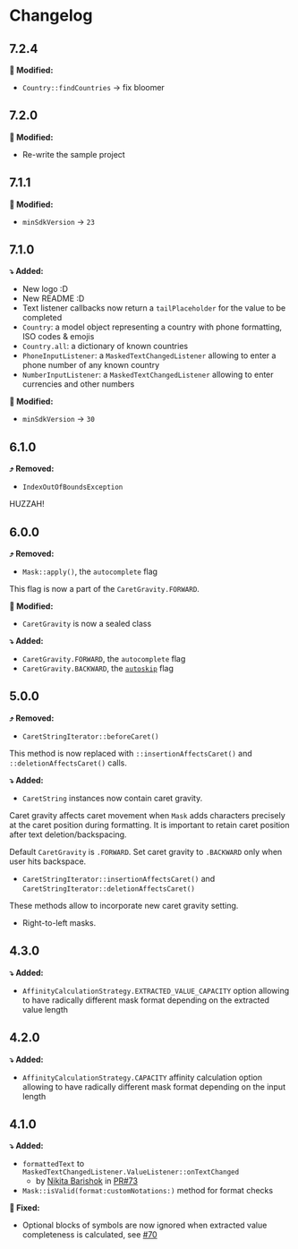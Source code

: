 # Changelog

## 7.2.4

**🔄 Modified:**

* `Country::findCountries` → fix bloomer

## 7.2.0

**🔄 Modified:**

* Re-write the sample project

## 7.1.1

**🔄 Modified:**

* `minSdkVersion` → `23`

## 7.1.0

**⤵️ Added:**

* New logo :D
* New README :D
* Text listener callbacks now return a `tailPlaceholder` for the value to be completed
* `Country`: a model object representing a country with phone formatting, ISO codes & emojis
* `Country.all`: a dictionary of known countries
* `PhoneInputListener`: a `MaskedTextChangedListener` allowing to enter a phone number of any known country
* `NumberInputListener`: a `MaskedTextChangedListener` allowing to enter currencies and other numbers

**🔄 Modified:**

* `minSdkVersion` → `30`

## 6.1.0

**⤴️ Removed:**

* `IndexOutOfBoundsException`

HUZZAH!

## 6.0.0

**⤴️ Removed:**

* `Mask::apply()`, the `autocomplete` flag

This flag is now a part of the `CaretGravity.FORWARD`.

**🔄 Modified:**

* `CaretGravity` is now a sealed class

**⤵️ Added:**

* `CaretGravity.FORWARD`, the `autocomplete` flag
* `CaretGravity.BACKWARD`, the [`autoskip`](https://github.com/RedMadRobot/input-mask-android/wiki/0.-Mask#autoskip-flag) flag

## 5.0.0

**⤴️ Removed:**

* `CaretStringIterator::beforeCaret()`

This method is now replaced with `::insertionAffectsCaret()` and `::deletionAffectsCaret()` calls. 

**⤵️ Added:**

* `CaretString` instances now contain caret gravity.

Caret gravity affects caret movement when `Mask` adds characters precisely at the caret position during formatting. It is important to retain caret position after text deletion/backspacing.

Default `CaretGravity` is `.FORWARD`. Set caret gravity to `.BACKWARD` only when user hits backspace.

* `CaretStringIterator::insertionAffectsCaret()` and `CaretStringIterator::deletionAffectsCaret()`

These methods allow to incorporate new caret gravity setting.

* Right-to-left masks. 

## 4.3.0

**⤵️ Added:**

* `AffinityCalculationStrategy.EXTRACTED_VALUE_CAPACITY` option allowing to have radically different mask format depending on the extracted value length

## 4.2.0

**⤵️ Added:**

* `AffinityCalculationStrategy.CAPACITY` affinity calculation option allowing to have radically different mask format depending on the input length

## 4.1.0

**⤵️ Added:**

* `formattedText` to `MaskedTextChangedListener.ValueListener::onTextChanged`
	* by [Nikita Barishok](https://github.com/nbarishok) in [PR#73](https://github.com/RedMadRobot/input-mask-android/pull/73) 
* `Mask::isValid(format:customNotations:)` method for format checks

**🔄 Fixed:**

* Optional blocks of symbols are now ignored when extracted value completeness is calculated, see [#70](https://github.com/RedMadRobot/input-mask-android/issues/70)
